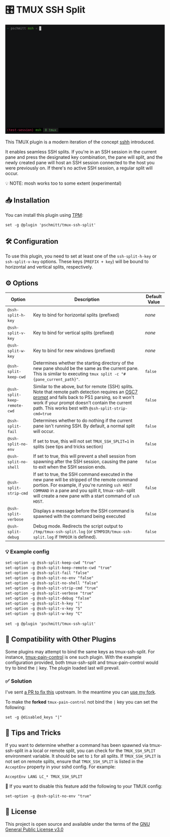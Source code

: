 # 🎛️ TMUX SSH Split

[![](./tmux-ssh-split.gif)](https://asciinema.org/a/335250)

This TMUX plugin is a modern iteration of the concept
[sshh](https://github.com/yudai/sshh)
introduced.

It enables seamless SSH
splits. If you're in an SSH session in the current pane and press the designated
key combination, the pane will split, and the newly created pane will host an
SSH session connected to the host you were previously on. If there's no active
SSH session, a regular split will occur.

💡 NOTE: mosh works too to some extent (experimental)

## 📥 Installation

You can install this plugin using [TPM](https://github.com/tmux-plugins/tpm):

```
set -g @plugin 'pschmitt/tmux-ssh-split'
```

## 🛠️ Configuration

To use this plugin, you need to set at least one of the `ssh-split-h-key`
or `ssh-split-v-key` options. These keys (`PREFIX + key`) will be bound to
horizontal and vertical splits, respectively.

## ⚙️ Options

| Option                       | Description                                                                                                                                                                                                                                                                                                                                                              | Default Value |
| ---                          | ---                                                                                                                                                                                                                                                                                                                                                                      | ---           |
| `@ssh-split-h-key`           | Key to bind for horizontal splits (prefixed)                                                                                                                                                                                                                                                                                                                             | *none*        |
| `@ssh-split-v-key`           | Key to bind for vertical splits (prefixed)                                                                                                                                                                                                                                                                                                                               | *none*        |
| `@ssh-split-w-key`           | Key to bind for new windows (prefixed)                                                                                                                                                                                                                                                                                                                                   | *none*        |
| `@ssh-split-keep-cwd`        | Determines whether the starting directory of the new pane should be the same as the current pane. This is similar to executing `tmux split -c "#{pane_current_path}"`.                                                                                                                                                                                                   | `false`       |
| `@ssh-split-keep-remote-cwd` | Similar to the above, but for remote (SSH) splits. Note that remote path detection requires an [OSC7 prompt](https://wezfurlong.org/wezterm/shell-integration.html#osc-7-escape-sequence-to-set-the-working-directory) and falls back to PS1 parsing, so it won't work if your prompt doesn't contain the current path. This works best with `@ssh-split-strip-cmd=true` | `false`       |
| `@ssh-split-fail`            | Determines whether to do nothing if the current pane isn't running SSH. By default, a normal split will occur.                                                                                                                                                                                                                                                           | `false`       |
| `@ssh-split-no-env`          | If set to true, this will not set `TMUX_SSH_SPLIT=1` in splits (see tips and tricks section)                                                                                                                                                                                                                                                                             | `false`       |
| `@ssh-split-no-shell`        | If set to true, this will prevent a shell session from spawning after the SSH session, causing the pane to exit when the SSH session ends.                                                                                                                                                                                                                               | `false`       |
| `@ssh-split-strip-cmd`       | If set to true, the SSH command executed in the new pane will be stripped of the remote command portion. For example, if you're running `ssh HOST COMMAND` in a pane and you split it, tmux-ssh-split will create a new pane with a start command of `ssh HOST`.                                                                                                         | `false`       |
| `@ssh-split-verbose`         | Displays a message before the SSH command is spawned with the command being executed                                                                                                                                                                                                                                                                                     | `false`       |
| `@ssh-split-debug`           | Debug mode. Redirects the script output to `/tmp/tmux-ssh-split.log` (or `$TMPDIR/tmux-ssh-split.log` if `TMPDIR` is defined).                                                                                                                                                                                                                                           | `false`       |

### 💡 Example config

```
set-option -g @ssh-split-keep-cwd "true"
set-option -g @ssh-split-keep-remote-cwd "true"
set-option -g @ssh-split-fail "false"
set-option -g @ssh-split-no-env "false"
set-option -g @ssh-split-no-shell "false"
set-option -g @ssh-split-strip-cmd "true"
set-option -g @ssh-split-verbose "true"
set-option -g @ssh-split-debug "false"
set-option -g @ssh-split-h-key "|"
set-option -g @ssh-split-v-key "S"
set-option -g @ssh-split-w-key "C"

set -g @plugin 'pschmitt/tmux-ssh-split'
```

## 🔌 Compatibility with Other Plugins

Some plugins may attempt to bind the same keys as tmux-ssh-split. For instance,
[tmux-pain-control](https://github.com/tmux-plugins/tmux-pain-control) is one
such plugin. With the example configuration provided, both tmux-ssh-split
and tmux-pain-control would try to bind the `|` key. The plugin loaded last
will prevail.

### ✅ Solution

I've sent
[a PR to fix this](https://github.com/tmux-plugins/tmux-pain-control/pull/33)
upstream. In the meantime you can
[use my fork](https://github.com/pschmitt/tmux-pain-control/).

To make the **forked** `tmux-pain-control` not bind the `|` key you can set
the following:

```
set -g @disabled_keys "|"
```

## 🎩 Tips and Tricks

If you want to determine whether a command has been spawned via tmux-ssh-split
in a local or remote split, you can check for the `TMUX_SSH_SPLIT` environment
variable. It should be set to `1` for all splits. If `TMUX_SSH_SPLIT` is not set
on remote splits, ensure that `TMUX_SSH_SPLIT` is listed in the `AcceptEnv`
property in your sshd config. For example:

```
AcceptEnv LANG LC_* TMUX_SSH_SPLIT
```

🤚 If you want to disable this feature add the following to your TMUX config:

```
set-option -g @ssh-split-no-env "true"
```

## 📜 License

This project is open source and available under the terms of the
[GNU General Public License v3.0](./LICENSE)
